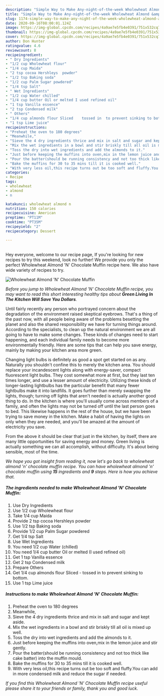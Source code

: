 ```yaml
---
description: "Simple Way to Make Any-night-of-the-week Wholewheat Almond &amp;#39;N&amp;#39; Chocolate Muffin"
title: "Simple Way to Make Any-night-of-the-week Wholewheat Almond &amp;#39;N&amp;#39; Chocolate Muffin"
slug: 1174-simple-way-to-make-any-night-of-the-week-wholewheat-almond-and-39-n-and-39-chocolate-muffin
date: 2020-09-16T08:00:01.124Z
image: https://img-global.cpcdn.com/recipes/4a9ae7e5fb4e0391/751x532cq70/wholewheat-almond-n-chocolate-muffin-recipe-main-photo.jpg
thumbnail: https://img-global.cpcdn.com/recipes/4a9ae7e5fb4e0391/751x532cq70/wholewheat-almond-n-chocolate-muffin-recipe-main-photo.jpg
cover: https://img-global.cpcdn.com/recipes/4a9ae7e5fb4e0391/751x532cq70/wholewheat-almond-n-chocolate-muffin-recipe-main-photo.jpg
author: Don Hunter
ratingvalue: 4.6
reviewcount: 8
recipeingredient:
- " Dry Ingredients"
- "1/2 cup Wholewheat flour"
- "1/4 cup Maida"
- "2 tsp cocoa Hershleys  powder"
- "1/2 tsp Baking soda"
- "1/2 cup Palm Sugar powdered"
- "1/4 tsp Salt"
- " Wet Ingredients"
- "1/2 cup Water chilled"
- "1/4 cup butter Oil or melted I used refined oil"
- "1 tsp Vanilla essence"
- "2 tsp Condensed milk"
- " Others"
- "1/4 cup almonds flour Sliced    tossed in  to prevent sinking to bottom"
- "1 tsp Lime juice"
recipeinstructions:
- "Preheat the oven to 180 degrees"
- "Meanwhile,"
- "Sieve the 4 dry ingredients thrice and mix in salt and sugar and kept aside."
- "Mix the wet ingredients in a bowl and stir briskly till all oil is mixed up well."
- "Toss the dry into wet ingredients and add the almonds to it."
- "Just before keeping the muffins into oven,mix in the lemon juice and stir gently."
- "Pour the batter(should be running consistency and not too thick like cake batter) into the muffin mould."
- "Bake the muffins for 30 to 35 mins till it is cooked well."
- "With very less oil,this recipe turns out be too soft and fluffy.You can add in more condensed milk and reduce the sugar if needed."
categories:
- Recipe
tags:
- wholewheat
- almond
- n

katakunci: wholewheat almond n 
nutrition: 150 calories
recipecuisine: American
preptime: "PT11M"
cooktime: "PT35M"
recipeyield: "2"
recipecategory: Dessert

---
```

<br>
Hey everyone, welcome to our recipe page, If you're looking for new recipes to try this weekend, look no further! We provide you only the perfect Wholewheat Almond &#39;N&#39; Chocolate Muffin recipe here. We also have wide variety of recipes to try.
<br>


![Wholewheat Almond &#39;N&#39; Chocolate Muffin](https://img-global.cpcdn.com/recipes/4a9ae7e5fb4e0391/751x532cq70/wholewheat-almond-n-chocolate-muffin-recipe-main-photo.jpg)

<i>Before you jump to Wholewheat Almond &#39;N&#39; Chocolate Muffin recipe, you may want to read this short interesting healthy tips about 
<strong>Green Living In The Kitchen Will Save You Dollars</strong>.</i>
</br>

Until fairly recently any person who portrayed concern about the degradation of the environment raised skeptical eyebrows. That's a thing of the past now, with all people being aware of the problems besetting the planet and also the shared responsibility we have for turning things around. According to the specialists, to clean up the natural environment we are all going to have to make some changes. These kinds of changes need to start happening, and each individual family needs to become more environmentally friendly. Here are some tips that can help you save energy, mainly by making your kitchen area more green.

Changing light bulbs is definitely as good a spot get started on as any. Naturally you shouldn't confine this to merely the kitchen area. You should replace your incandescent lights along with energy-saver, compact fluorescent light bulbs. They cost somewhat more at first, but they last ten times longer, and use a lesser amount of electricity. Utilizing these kinds of longer-lasting lightbulbs has the particular benefit that many fewer lightbulbs make it into landfills. It goes further than merely swapping the lights, though; turning off lights that aren't needed is actually another good thing to do. In the kitchen is where you'll usually come across members of a family, and often the lights may not be turned off until the last person goes to bed. This likewise happens in the rest of the house, but we have been trying to save money in the kitchen. Make a habit of having the lights on only when they are needed, and you'll be amazed at the amount of electricity you save.

From the above it should be clear that just in the kitchen, by itself, there are many little opportunities for saving energy and money. Green living is actually something we can all accomplish, without difficulty. It's about being sensible, most of the time.


<i>We hope you got insight from reading it, now let's go back to wholewheat almond &#39;n&#39; chocolate muffin recipe. You can have wholewheat almond &#39;n&#39; chocolate muffin using <strong>15</strong> ingredients and <strong>9</strong> steps. Here is how you achieve that.
</i>

##### The ingredients needed to make Wholewheat Almond &#39;N&#39; Chocolate Muffin:

1. Use  Dry Ingredients
1. Use 1/2 cup Wholewheat flour
1. Take 1/4 cup Maida
1. Provide 2 tsp cocoa Hershleys  powder
1. Use 1/2 tsp Baking soda
1. Provide 1/2 cup Palm Sugar powdered
1. Get 1/4 tsp Salt
1. Use  Wet Ingredients
1. You need 1/2 cup Water (chilled)
1. You need 1/4 cup butter Oil or melted (I used refined oil)
1. Get 1 tsp Vanilla essence
1. Get 2 tsp Condensed milk
1. Prepare  Others
1. Get 1/4 cup almonds flour Sliced   - tossed in  to prevent sinking to bottom.
1. Use 1 tsp Lime juice


##### Instructions to make Wholewheat Almond &#39;N&#39; Chocolate Muffin:

1. Preheat the oven to 180 degrees
1. Meanwhile,
1. Sieve the 4 dry ingredients thrice and mix in salt and sugar and kept aside.
1. Mix the wet ingredients in a bowl and stir briskly till all oil is mixed up well.
1. Toss the dry into wet ingredients and add the almonds to it.
1. Just before keeping the muffins into oven,mix in the lemon juice and stir gently.
1. Pour the batter(should be running consistency and not too thick like cake batter) into the muffin mould.
1. Bake the muffins for 30 to 35 mins till it is cooked well.
1. With very less oil,this recipe turns out be too soft and fluffy.You can add in more condensed milk and reduce the sugar if needed.


<i>If you find this Wholewheat Almond &#39;N&#39; Chocolate Muffin recipe useful please share it to your friends or family, thank you and good luck.</i>
